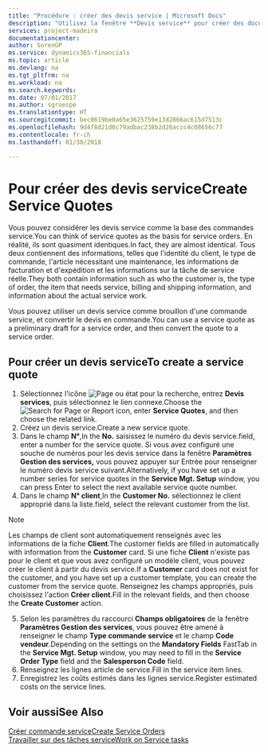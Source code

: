 ```yaml
---
title: "Procédure : créer des devis service | Microsoft Docs"
description: "Utilisez la fenêtre **Devis service** pour créer des documents dans lesquels vous saisissez des informations sur un service, tel que réparation et maintenance, pour des articles de service à la demande du client. Vous pouvez utiliser un devis service comme brouillon d'une commande service, et convertir le devis en commande."
services: project-madeira
documentationcenter: 
author: SorenGP
ms.service: dynamics365-financials
ms.topic: article
ms.devlang: na
ms.tgt_pltfrm: na
ms.workload: na
ms.search.keywords: 
ms.date: 07/01/2017
ms.author: sgroespe
ms.translationtype: HT
ms.sourcegitcommit: bec0619be0a65e3625759e13d2866ac615d7513c
ms.openlocfilehash: 9d4f8d21d0c79adbac238b2d26accc4c08656c77
ms.contentlocale: fr-ch
ms.lasthandoff: 01/30/2018

---
```

# <a name="create-service-quotes"></a><span data-ttu-id="6931c-104">Pour créer des devis service</span><span class="sxs-lookup"><span data-stu-id="6931c-104">Create Service Quotes</span></span>
<span data-ttu-id="6931c-105">Vous pouvez considérer les devis service comme la base des commandes service.</span><span class="sxs-lookup"><span data-stu-id="6931c-105">You can think of service quotes as the basis for service orders.</span></span> <span data-ttu-id="6931c-106">En réalité, ils sont quasiment identiques.</span><span class="sxs-lookup"><span data-stu-id="6931c-106">In fact, they are almost identical.</span></span> <span data-ttu-id="6931c-107">Tous deux contiennent des informations, telles que l'identité du client, le type de commande, l'article nécessitant une maintenance, les informations de facturation et d'expédition et les informations sur la tâche de service réelle.</span><span class="sxs-lookup"><span data-stu-id="6931c-107">They both contain information such as who the customer is, the type of order, the item that needs service, billing and shipping information, and information about the actual service work.</span></span>
 
<span data-ttu-id="6931c-108">Vous pouvez utiliser un devis service comme brouillon d'une commande service, et convertir le devis en commande.</span><span class="sxs-lookup"><span data-stu-id="6931c-108">You can use a service quote as a preliminary draft for a service order, and then convert the quote to a service order.</span></span>  
  
## <a name="to-create-a-service-quote"></a><span data-ttu-id="6931c-109">Pour créer un devis service</span><span class="sxs-lookup"><span data-stu-id="6931c-109">To create a service quote</span></span>  
1. <span data-ttu-id="6931c-110">Sélectionnez l'icône ![Page ou état pour la recherche](media/ui-search/search_small.png "Page ou état pour la recherche"), entrez **Devis services**, puis sélectionnez le lien connexe.</span><span class="sxs-lookup"><span data-stu-id="6931c-110">Choose the ![Search for Page or Report](media/ui-search/search_small.png "Search for Page or Report icon") icon, enter **Service Quotes**, and then choose the related link.</span></span>  
2. <span data-ttu-id="6931c-111">Créez un devis service.</span><span class="sxs-lookup"><span data-stu-id="6931c-111">Create a new service quote.</span></span>  
3. <span data-ttu-id="6931c-112">Dans le champ **N°**,</span><span class="sxs-lookup"><span data-stu-id="6931c-112">In the **No.**</span></span> <span data-ttu-id="6931c-113">saisissez le numéro du devis service.</span><span class="sxs-lookup"><span data-stu-id="6931c-113">field, enter a number for the service quote.</span></span> <span data-ttu-id="6931c-114">Si vous avez configuré une souche de numéros pour les devis service dans la fenêtre **Paramètres Gestion des services,** vous pouvez appuyer sur Entrée pour renseigner le numéro devis service suivant.</span><span class="sxs-lookup"><span data-stu-id="6931c-114">Alternatively, if you have set up a number series for service quotes in the **Service Mgt. Setup** window, you can press Enter to select the next available service quote number.</span></span>  
4. <span data-ttu-id="6931c-115">Dans le champ **N° client**,</span><span class="sxs-lookup"><span data-stu-id="6931c-115">In the **Customer No.**</span></span>  <span data-ttu-id="6931c-116">sélectionnez le client approprié dans la liste.</span><span class="sxs-lookup"><span data-stu-id="6931c-116">field, select the relevant customer from the list.</span></span>  

  > [!Note]  
  >  <span data-ttu-id="6931c-117">Les champs de client sont automatiquement renseignés avec les informations de la fiche **Client**.</span><span class="sxs-lookup"><span data-stu-id="6931c-117">The customer fields are filled in automatically with information from the **Customer** card.</span></span> <span data-ttu-id="6931c-118">Si une fiche **Client** n'existe pas pour le client et que vous avez configuré un modèle client, vous pouvez créer le client à partir du devis service.</span><span class="sxs-lookup"><span data-stu-id="6931c-118">If a **Customer** card does not exist for the customer, and you have set up a customer template, you can create the customer from the service quote.</span></span> <span data-ttu-id="6931c-119">Renseignez les champs appropriés, puis choisissez l'action **Créer client**.</span><span class="sxs-lookup"><span data-stu-id="6931c-119">Fill in the relevant fields, and then choose the **Create Customer** action.</span></span>  
  
5. <span data-ttu-id="6931c-120">Selon les paramètres du raccourci **Champs obligatoires** de la fenêtre **Paramètres Gestion des services**, vous pouvez être amené à renseigner le champ **Type commande service** et le champ **Code vendeur**.</span><span class="sxs-lookup"><span data-stu-id="6931c-120">Depending on the settings on the **Mandatory Fields** FastTab in the **Service Mgt. Setup** window, you may need to fill in the **Service Order Type** field and the **Salesperson Code** field.</span></span>  
6. <span data-ttu-id="6931c-121">Renseignez les lignes article de service.</span><span class="sxs-lookup"><span data-stu-id="6931c-121">Fill in the service item lines.</span></span>  
7. <span data-ttu-id="6931c-122">Enregistrez les coûts estimés dans les lignes service.</span><span class="sxs-lookup"><span data-stu-id="6931c-122">Register estimated costs on the service lines.</span></span>  
  
## <a name="see-also"></a><span data-ttu-id="6931c-123">Voir aussi</span><span class="sxs-lookup"><span data-stu-id="6931c-123">See Also</span></span>  
[<span data-ttu-id="6931c-124">Créer commande service</span><span class="sxs-lookup"><span data-stu-id="6931c-124">Create Service Orders</span></span>](service-how-to-create-service-orders.md)  
[<span data-ttu-id="6931c-125">Travailler sur des tâches service</span><span class="sxs-lookup"><span data-stu-id="6931c-125">Work on Service tasks</span></span>](service-how-to-work-on-service-tasks.md)  

 
